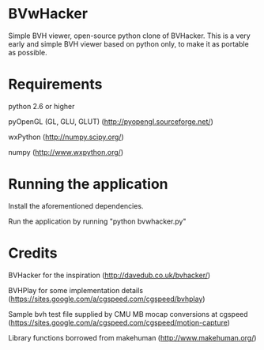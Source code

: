 BVwHacker
=========

Simple BVH viewer, open-source python clone of BVHacker.
This is a very early and simple BVH viewer based on python only, to make it as portable as possible.


Requirements
============

python 2.6 or higher

pyOpenGL (GL, GLU, GLUT) (http://pyopengl.sourceforge.net/)

wxPython (http://numpy.scipy.org/)

numpy (http://www.wxpython.org/)


Running the application
=======================

Install the aforementioned dependencies.

Run the application by running "python bvwhacker.py"


Credits
=======

BVHacker for the inspiration (http://davedub.co.uk/bvhacker/)

BVHPlay for some implementation details (https://sites.google.com/a/cgspeed.com/cgspeed/bvhplay)

Sample bvh test file supplied by CMU MB mocap conversions at cgspeed (https://sites.google.com/a/cgspeed.com/cgspeed/motion-capture)

Library functions borrowed from makehuman (http://www.makehuman.org/)
